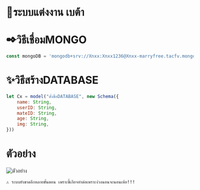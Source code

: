 # 💍__ระบบแต่งงาน เบต้า__


# ✒วิธีเชื่อมMONGO

```js
const mongoDB = 'mongodb+srv://Xnxx:Xnxx1236@Xnxx-marryfree.tacfv.mongodb.net/Xnxx/Marryfree';
```

# ✨วิธีสร้างDATABASE
```js
let Cx = model("ตั้งชื่อDATABASE", new Schema({ 
    name: String,
    userID: String,
    mateID: String,
    age: String,
    img: String,
}))
```
# ตัวอย่าง
![ตัวอย่าง](https://cdn.discordapp.com/attachments/890246493137674310/892465705381937182/unknown.png)

`⚠ ระบบยังขาดอีกหลายขั้นตอน เพราะขี้เกียจทำต่อเพราะง่วงนอนจะนอนเห้ย!!!`
